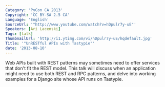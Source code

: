 ```yaml
---
Category: 'PyCon CA 2013'
Copyright: 'CC BY-SA 2.5 CA'
Language: 'English'
SourceUrl: '"http://www.youtube.com/watch?v=hDpulr7y-uE"'
Speakers: [Ari Lacenski]
Tags: [talk]
ThumbnailUrl: 'http://i1.ytimg.com/vi/hDpulr7y-uE/hqdefault.jpg'
Title: '"UnRESTful APIs with Tastypie"'
date: '2013-08-10'
---
```

Web APIs built with REST patterns may sometimes need to offer services that don't fit the REST model. This talk will discuss when an application might need to use both REST and RPC patterns, and delve into working examples for a Django site whose API runs on Tastypie.